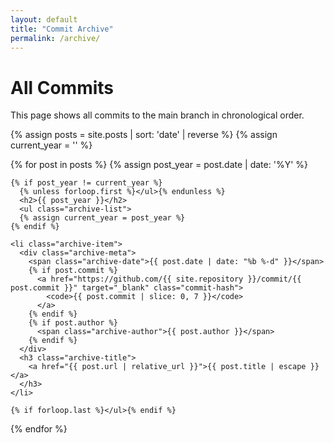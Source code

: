 ```yaml
---
layout: default
title: "Commit Archive"
permalink: /archive/
---
```


# All Commits

This page shows all commits to the main branch in chronological order.

<div class="archive-container">
  {% assign posts = site.posts | sort: 'date' | reverse %}
  {% assign current_year = '' %}
  
  {% for post in posts %}
    {% assign post_year = post.date | date: '%Y' %}
    
    {% if post_year != current_year %}
      {% unless forloop.first %}</ul>{% endunless %}
      <h2>{{ post_year }}</h2>
      <ul class="archive-list">
      {% assign current_year = post_year %}
    {% endif %}
    
    <li class="archive-item">
      <div class="archive-meta">
        <span class="archive-date">{{ post.date | date: "%b %-d" }}</span>
        {% if post.commit %}
          <a href="https://github.com/{{ site.repository }}/commit/{{ post.commit }}" target="_blank" class="commit-hash">
            <code>{{ post.commit | slice: 0, 7 }}</code>
          </a>
        {% endif %}
        {% if post.author %}
          <span class="archive-author">{{ post.author }}</span>
        {% endif %}
      </div>
      <h3 class="archive-title">
        <a href="{{ post.url | relative_url }}">{{ post.title | escape }}</a>
      </h3>
    </li>
    
    {% if forloop.last %}</ul>{% endif %}
  {% endfor %}
</div>

<style>
.archive-container h2 {
  margin-top: 2rem;
  margin-bottom: 1rem;
  color: #24292e;
  border-bottom: 1px solid #e1e5e9;
  padding-bottom: 0.5rem;
}

.archive-list {
  list-style: none;
  padding: 0;
  margin: 0;
}

.archive-item {
  margin-bottom: 1rem;
  padding: 1rem;
  border-left: 3px solid #e1e5e9;
  background-color: #fafbfc;
  transition: border-left-color 0.2s;
}

.archive-item:hover {
  border-left-color: #0366d6;
}

.archive-meta {
  font-size: 0.85rem;
  color: #586069;
  margin-bottom: 0.25rem;
  display: flex;
  align-items: center;
  gap: 0.75rem;
}

.archive-date {
  font-weight: 600;
  min-width: 60px;
}

.commit-hash {
  color: #0366d6;
  text-decoration: none;
  font-family: 'SFMono-Regular', Consolas, 'Liberation Mono', Menlo, monospace;
  font-size: 0.8rem;
}

.commit-hash:hover {
  text-decoration: underline;
}

.archive-author {
  font-style: italic;
}

.archive-title {
  margin: 0;
  font-size: 1rem;
  font-weight: 600;
}

.archive-title a {
  color: #24292e;
  text-decoration: none;
}

.archive-title a:hover {
  color: #0366d6;
  text-decoration: underline;
}
</style>

